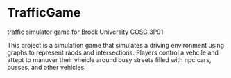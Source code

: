 # TrafficGame
traffic simulator game for Brock University COSC 3P91

This project is a simulation game that simulates a driving environment using graphs to represent raods and intersections.
Players control a vehcile and attept to manuver their vheicle around busy streets filled with npc cars, busses, and other vehicles.
